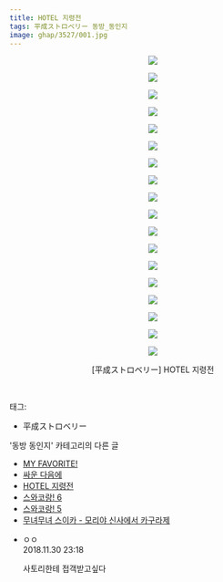 ```yaml
---
title: HOTEL 지령전
tags: 平成ストロベリー 동방_동인지
image: ghap/3527/001.jpg
---
```

<div class="article">
<p style="text-align: center; clear: none; float: none;"><img src="{{ site.nasurl }}/ghap/3527/001.jpg"/></p>
<p style="text-align: center; clear: none; float: none;"><img src="{{ site.nasurl }}/ghap/3527/002.jpg"/></p>
<p style="text-align: center; clear: none; float: none;"><img src="{{ site.nasurl }}/ghap/3527/003.jpg"/></p>
<p style="text-align: center; clear: none; float: none;"><img src="{{ site.nasurl }}/ghap/3527/004.jpg"/></p>
<p style="text-align: center; clear: none; float: none;"><img src="{{ site.nasurl }}/ghap/3527/005.jpg"/></p>
<p style="text-align: center; clear: none; float: none;"><img src="{{ site.nasurl }}/ghap/3527/006.jpg"/></p>
<p style="text-align: center; clear: none; float: none;"><img src="{{ site.nasurl }}/ghap/3527/007.jpg"/></p>
<p style="text-align: center; clear: none; float: none;"><img src="{{ site.nasurl }}/ghap/3527/008.jpg"/></p>
<p style="text-align: center; clear: none; float: none;"><img src="{{ site.nasurl }}/ghap/3527/009.jpg"/></p>
<p style="text-align: center; clear: none; float: none;"><img src="{{ site.nasurl }}/ghap/3527/010.jpg"/></p>
<p style="text-align: center; clear: none; float: none;"><img src="{{ site.nasurl }}/ghap/3527/011.jpg"/></p>
<p style="text-align: center; clear: none; float: none;"><img src="{{ site.nasurl }}/ghap/3527/012.jpg"/></p>
<p style="text-align: center; clear: none; float: none;"><img src="{{ site.nasurl }}/ghap/3527/013.jpg"/></p>
<p style="text-align: center; clear: none; float: none;"><img src="{{ site.nasurl }}/ghap/3527/014.jpg"/></p>
<p style="text-align: center; clear: none; float: none;"><img src="{{ site.nasurl }}/ghap/3527/015.jpg"/></p>
<p style="text-align: center; clear: none; float: none;"><img src="{{ site.nasurl }}/ghap/3527/016.jpg"/></p>
<p style="text-align: center; clear: none; float: none;"><img src="{{ site.nasurl }}/ghap/3527/017.jpg"/></p>
<p style="text-align: center; clear: none; float: none;"><img src="{{ site.nasurl }}/ghap/3527/018.jpg"/></p>
<p style="text-align: center; clear: none; float: none;">[平成ストロベリー] HOTEL 지령전</p>
<p><br/></p>
</div><div class="tagTrail">
<p>태그: </p>
<ul>
<li>平成ストロベリー</li>
</ul>
</div><div class="another">
<p>'동방 동인지' 카테고리의 다른 글</p>
<ul>
<li><a href="/2017-07-14-ghap_3554">MY FAVORITE!</a></li>
<li><a href="/2017-07-11-ghap_3528">싸운 다음에</a></li>
<li><a href="/2017-07-11-ghap_3527">HOTEL 지령전</a></li>
<li><a href="/2017-07-11-ghap_3526">스와코랑! 6</a></li>
<li><a href="/2017-07-11-ghap_3525">스와코랑! 5</a></li>
<li><a href="/2017-07-11-ghap_3524">무녀무녀 스이카 - 모리야 신사에서 카구라제</a></li>
</ul>
</div><div class="cb_module cb_fluid">
<div class="cb_wrt cb_profile">
<div class="comment">
<ul>
<li class="cb_thumb_off" id="comment15380741">
<div class="cb_comment_area">
<div class="cb_info_area">
<div class="cb_section">
<span class="cb_nick_name">ㅇㅇ</span>
</div>
<div class="cb_section">
<span class="cb_date">2018.11.30 23:18 </span>
</div>
</div>
<div class="cb_dsc_comment">
<p class="cb_dsc">
											사토리한테 접객받고싶다
										</p>
</div>
</div></li>
</ul>
</div>
</div><!-- commentList close -->
</div>